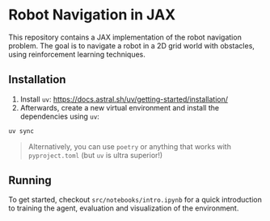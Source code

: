 # Robot Navigation in JAX

This repository contains a JAX implementation of the robot navigation problem. The goal is to navigate a robot in a 2D grid world with obstacles, using reinforcement learning techniques.

## Installation

1. Install `uv`: https://docs.astral.sh/uv/getting-started/installation/
2. Afterwards, create a new virtual environment and install the dependencies using `uv`:
```bash
uv sync
```

>Alternatively, you can use `poetry` or anything that works with `pyproject.toml` (but `uv` is ultra superior!)

## Running

To get started, checkout `src/notebooks/intro.ipynb` for a quick introduction to training the agent, evaluation and visualization of the environment.
